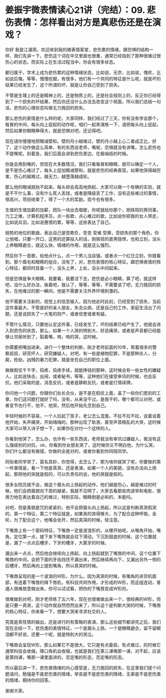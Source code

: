 # 姜振宇微表情读心21讲（完结）：09. 悲伤表情：怎样看出对方是真悲伤还是在演戏？

你好 我是江濾雨，欢迎来到我的微表情客堂，悲伤累的情绪，跟恐惧的结构一样，我们先讲一下，悲伤这个词在中文里面也很重，通常已经指到了那种很难过很伤心的状态，而实际上在生活过程当中，你会有很多状态。

都归属于，学术上成为悲伤累的这种情绪状态，比如说，无奈，比如说，愧疚，比如说后悔，等等，慢慢挖掘，有很多，他们有一个共同的特征是什么呢，就是坏的结果已经发生了，这个所谓的坏，就是让你自己受到了损失。

不管是生理上的还是精神上的，还是物质上的，还是社会规则上的，反正你已经得到了一个损失的坏结果，然后你还没什么办法去改变这个局面，所以我们总结一句话，悲伤的心理状态叫做无力挽回的损失。

那么悲伤的表情是什么样的呢，大家同样，我们经过了三天，你有没有学会那个，每冒的中间，每头向上促起的动作呢，咱们一起來演练一下，请把每头向上促起，然后如果你眼睛睁得大，就是恐惧对吧，还记得吧。

现在请你慢慢地把眼减壁和，壁的月小越难过，壁的月小越上心二者成正比，好了，这个动作做这么简单，有的东西说老师，嘴呢，恐惧就没有讲嘴，怎么悲伤也不提嘴呢，别着急，我们后面会讲到悲伤里边，在极端纸的时候。

你是会用到嘴的，但现在大多数情况，我们只看每冒和眼睛，就可以确定一个人，是不是伤心难过了，每头上促加眼减壁和，就是悲伤的经典表现，如果他哭得越厉害，伤心的越难过，越无力，越墮落越成轮。

那么他的眼减就抬不起来，每头却会高高地扬起，大家可以做一个有确的实验，就是不干什么事，没有什么死人丢钱，或者是降级丢了工作，没有这些难过的事情，很高兴，项目结束了，得了一个大的奖励，现今也有很多。

生值的生值加薪的加薪，团队一块出去唱歌，你呢就给你那个，刚铁班的男同事，力工之难，计算机程序员，点一些歌，点心难过的歌，比如说你把我的女人带走，比如说兵羽，比如说惠恨的累，等等，这些表达了自己。

弱势的地位的歌曲，表达自己是受欺负，受苦 受难 受罪，受损失的那个角色，你让他唱，只要一开口，这男的还算投入的话，刚铁班的直男隐悍，也和立刻，没头上养眼睛避合，就这么快，情绪的作用，就是这么强烈。

然后你下一首歌，给他点什么，点一个男儿当自强，或者点一个红日立刻，你就看到，那个眉毛和眼睛的组合，没有了，对，悲伤表情的核心特征，跟恐惧表情的核心特征，都同时具备一个，没头上养，上处，没头中间起来。

但是恐惧是争大眼睛，我要看，我要活下去，悲伤是必小眼睛，算了吧，就这样吧，没什么好办法，挨着吧，我认了，等等，等等，不需要说了吧，无力挽回的损失，在他难过的那一瞬间，他是不需要关注外界环境刺激的。

他不需要关注新的，视觉上的信息输入，因为他此时此刻，已经受到了损失，当前这件事最大，不管是好的亲人朋友，失去众病，还是自己的工作，家庭生活出了问题，还是说损失了一大笔的财产，或者信誉或者有疑。

不管什么情况，只要他认定这件事，已经发生了，坏的结果已经产生了，他就会进入到悲伤的状态，那么，如果一个人哭的特别大，好逃痛哭，或者是声音都已经能够让邻居听到了，裂着嘴，嗚，嗚的哭，这时候。

你需要把嘴加进来，进行一个整体的判断，刚才老师前面的10年，帮着很多的警察叔叔，研究坏人，研究嫌疑人，对吧，有一些是植物犯罪，不是那种杀人，分屍，抢劫，凶残的暴力犯罪，就是坐在自己的职位上面。

做做假仗千千字，捣疼，捣疼手续，就能挣钱的那种，这时候会有一些女性的嫌疑人，比如说快击，出闹，或者秘书，等等，这种他们在接受审讯的时候，也会反抗，他们采取的是，消息反抗，或者是静默反抗，或者是打情续牌。

你问他一个问题，你跟你们处长合伙，是不是在假仗上面，盖了一些你们思刻的工章，你们这问题打就好了吗，没有，从来没干过，是我干的，哪个都可以对吧，或者变节也行不，他不，他哭，然后他开始先念到自己。

年轻时候的不容易，一个人拉起了孩子，老公怎么混蛋，不拉不拉不拉，说着说着他开始，失声痛哭，开始嗨嗨的，那种出现了耿液，甚至声音精乱的大哭，这时候大家可以带入诗子想一下，如果你在对付一个这样的人。

你看到他哭了，怎么办，也许有一些东西说，老师我没有审讯过嫌疑人，我没有这么强级别的对抗，ok，你看到你女朋友哭了，这时候你又不明白他，为什么哭，你们什么都没有做错，你做的全是对的，或者你看到你同班同学。

同俗者同学哭了，莫名其妙，你觉得，去怎么了，那为啥你就哭了呢，你要做的第一件事情是，看一下他是真哭，还是表演，如果一个人的美貌，没有办法向上扬起，那把他的哭就是假的，可以负责任的说，他的哭就是假的。

很多女院员就不会，做这个眉头向上扬起的动作，他们越是伤心，越是难过的时候，他们会把眉貌向下周的越紧，我就不见明了，大家去看那些肉波举和电影，很用力地在表达着自己的难过，特别实际，眼睛倒是必和的，本能吗。

对吧，但是美貌是咒的紧紧的，他不会把眉头向上扬起，所以这是判断真哭假哭的，第一个特征，第二个特征就是，如果真的哭得够大，为了配合这种呼吸，金轮，为了配合这个，他嘴会张开，然后真哭的时候，轻注意。

下嘴唇上有一个密码特征，下嘴唇一定是波浪形的，从哪开始呢，从嘴角开始，嘴角，定位第一点，接下来下嘴唇就会往下滑动，下沉到鼓底的时候，这个位置就是，漏了一点点后槽牙，下牙的槽牙，大蒙牙的时候。

漏出来一点点，然后他会继续向上扬起，向上扬起就到了嘴唇的中间，这个位置下嘴唇的中间，会把下面的牙齿挡住不漏出来，然后继续再向下，又漏出另外一侧的后槽牙，然后再向上提到嘴角，所以真哭的时候。

下嘴唇呈现的是一个波浪的W形，为什么，因为真哭的时候，有嘴角的进货机面部，有连着下嘴唇的降下唇机，有科技共同作用，才形成的W形，而这组连动，普通人很难故意做出来，你可以试试看，把你的下嘴唇变成W形的。

很难做到对吧，刚才老师练了五六年，现在也很难做出来一个，很经典的W形，但是只要一真哭，这个动作就自然而然出来了，所以这个是判断大哭的时候，下嘴唇的核心特征，你来看一下，想要大哭来寻求社交的人。

究竟是真性情的输出，还是进行的有策略的表演，那么这些细节都讲完之后，我们现在总结一下，悲伤类的表情特征，一个是眉头上扬，一个是眼睛避合，留不留眼泪都不好说，还要一个呢，就是特别大的哭泣。

下嘴唇会呈现W形，那么如果它不是很大，它只是有点委屈，有点难过，的时候它通常科技会收缩，降口角机会收缩，也就是我们在第三课嘴那一课，对不起，应该是第四课，嘴那一课里面讲的，否定嘴的形态，否定嘴的形态。

所以最后讲一下，悲伤类情绪的内心感受是，无力挽回的损失，在这里我们提个问题请问，勉强是不是悲伤类的情绪，举丧是不是悲伤类的情绪，无辜是不是悲伤类的情绪，期待你的回答。

谢谢大家。